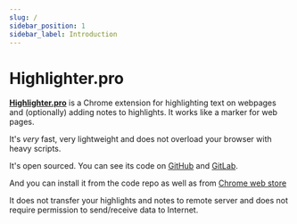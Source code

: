 ```yaml
---
slug: /
sidebar_position: 1
sidebar_label: Introduction
---
```


# Highlighter.pro 

**[Highlighter.pro](https://chromewebstore.google.com/detail/highlighterpro/gpdhplhmppgenpnkfilghnjiodfmnoap)** is a Chrome extension for highlighting text on webpages and (optionally) adding notes to highlights. It works like a marker for web pages.

It's *very* fast, very lightweight and does not overload your browser with heavy scripts.

It's open sourced. You can see its code on [GitHub](https://github.com/highlighter-pro/highlighter) and [GitLab](https://gitlab.com/highlighter-pro/highlighter). 

And you can install it from the code repo as well as from [Chrome web store](https://chromewebstore.google.com/detail/highlighterpro/gpdhplhmppgenpnkfilghnjiodfmnoap)

It does not transfer your highlights and notes to remote server and does not require permission to send/receive data to Internet. 
